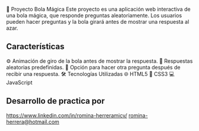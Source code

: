 🎱 Proyecto Bola Mágica
Este proyecto es una aplicación web interactiva de una bola mágica, que responde preguntas aleatoriamente. Los usuarios pueden hacer preguntas y la bola girará antes de mostrar una respuesta al azar.

## Características
⚙️ Animación de giro de la bola antes de mostrar la respuesta.
🎲 Respuestas aleatorias predefinidas.
🔄 Opción para hacer otra pregunta después de recibir una respuesta.
🛠️ Tecnologías Utilizadas
🌐 HTML5
🎨 CSS3
💻 JavaScript

## Desarrollo de practica por 
https://www.linkedin.com/in/romina-herreramicv/
romina-herrera@hotmail.com
